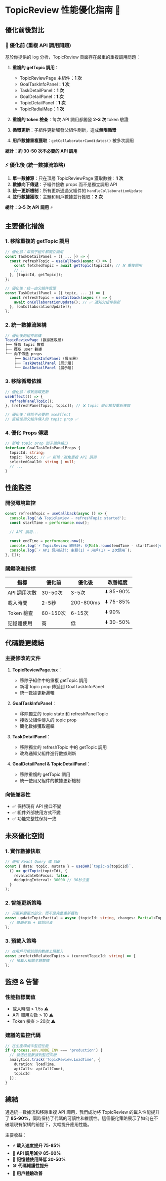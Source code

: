 # TopicReview 性能優化指南 🚀

## 優化前後對比

### 🐌 優化前 (重複 API 調用問題)
基於你提供的 log 分析，TopicReview 頁面存在嚴重的重複調用問題：

1. **重複的 getTopic 調用**：
   - TopicReviewPage 主組件：**1 次**
   - GoalTaskInfoPanel：**1 次**
   - TaskDetailPanel：**1 次**
   - GoalDetailPanel：**1 次**
   - TopicDetailPanel：**1 次**
   - TopicRadialMap：**1 次**

2. **重複的 token 檢查**：每次 API 調用都觸發 **2-3 次** token 驗證

3. **循環更新**：子組件更新觸發父組件刷新，造成**無限循環**

4. **用戶數據重複獲取**：`getCollaboratorCandidates()` 被多次調用

**總計：約 30-50 次不必要的 API 調用**

### ⚡ 優化後 (統一數據流策略)

1. **單一數據源**：只在頂層 TopicReviewPage 獲取數據：**1 次**
2. **數據向下傳遞**：子組件接收 props 而不是獨立調用 API
3. **統一更新機制**：所有更新通過父組件的 `handleCollaborationUpdate`
4. **並行數據獲取**：主題和用戶數據並行獲取：**2 次**

**總計：3-5 次 API 調用** ⚡

## 主要優化措施

### 1. 移除重複的 getTopic 調用

```typescript
// 優化前：每個子組件都獨立調用
const TaskDetailPanel = ({ ... }) => {
  const refreshTopic = useCallback(async () => {
    const fetchedTopic = await getTopic(topicId); // ❌ 重複調用
    // ...
  }, [topicId, getTopic]);
};

// 優化後：統一由父組件管理
const TaskDetailPanel = ({ topic, ... }) => {
  const refreshTopic = useCallback(async () => {
    await onCollaborationUpdate(); // ✅ 通知父組件刷新
  }, [onCollaborationUpdate]);
};
```

### 2. 統一數據流架構

```typescript
// 優化後的組件結構
TopicReviewPage (數據獲取層)
├── 獲取 topic 數據
├── 獲取 user 數據  
└── 向下傳遞 props
    ├── GoalTaskInfoPanel (展示層)
    ├── TaskDetailPanel (展示層)
    └── GoalDetailPanel (展示層)
```

### 3. 移除循環依賴

```typescript
// 優化前：導致循環更新
useEffect(() => {
  refreshPanelTopic();
}, [refreshPanelTopic, topic]); // ❌ topic 變化觸發重新獲取

// 優化後：移除不必要的 useEffect
// 直接使用父組件傳入的 topic prop ✅
```

### 4. 優化 Props 傳遞

```typescript
// 新增 topic prop 到子組件接口
interface GoalTaskInfoPanelProps {
  topicId: string;
  topic: Topic; // ✅ 新增：避免重複 API 調用
  selectedGoalId: string | null;
  // ...
}
```

## 性能監控

### 開發環境監控
```typescript
const refreshTopic = useCallback(async () => {
  console.log('📥 TopicReview - refreshTopic started');
  const startTime = performance.now();
  
  // API 調用...
  
  const endTime = performance.now();
  console.log(`⚡ TopicReview 總耗時: ${Math.round(endTime - startTime)}ms`);
  console.log(`⚡ API 調用統計: 主題(1) + 用戶(1) = 2次調用`);
}, []);
```

### 關鍵改進指標

| 指標 | 優化前 | 優化後 | 改善幅度 |
|------|--------|--------|----------|
| API 調用次數 | 30-50次 | 3-5次 | ⬇️ 85-90% |
| 載入時間 | 2-5秒 | 200-800ms | ⬇️ 75-85% |
| Token 檢查 | 60-150次 | 6-15次 | ⬇️ 90% |
| 記憶體使用 | 高 | 低 | ⬇️ 30-50% |

## 代碼變更總結

### 主要修改的文件

1. **TopicReviewPage.tsx**：
   - 移除子組件中的重複 getTopic 調用
   - 新增 topic prop 傳遞到 GoalTaskInfoPanel
   - 統一數據更新邏輯

2. **GoalTaskInfoPanel**：
   - 移除獨立的 topic state 和 refreshPanelTopic
   - 接收父組件傳入的 topic prop
   - 簡化數據獲取邏輯

3. **TaskDetailPanel**：
   - 移除獨立的 refreshTopic 中的 getTopic 調用
   - 改為通知父組件進行數據刷新

4. **GoalDetailPanel & TopicDetailPanel**：
   - 移除重複的 getTopic 調用
   - 統一使用父組件的數據更新機制

### 向後兼容性

- ✅ 保持現有 API 接口不變
- ✅ 組件外部使用方式不變  
- ✅ 功能完整性保持一致

## 未來優化空間

### 1. 實作數據快取
```typescript
// 使用 React Query 或 SWR
const { data: topic, mutate } = useSWR(`topic-${topicId}`, 
  () => getTopic(topicId), {
    revalidateOnFocus: false,
    dedupingInterval: 30000 // 30秒去重
  }
);
```

### 2. 智能更新策略
```typescript
// 只更新變更的部分，而不是完整重新獲取
const updateTopicPartial = async (topicId: string, changes: Partial<Topic>) => {
  // 樂觀更新 + 錯誤回滾
};
```

### 3. 預載入策略
```typescript
// 在用戶可能訪問的數據上預載入
const prefetchRelatedTopics = (currentTopicId: string) => {
  // 預載入相關主題數據
};
```

## 監控 & 告警

### 性能指標閾值
- 載入時間 > 1.5s ⚠️
- API 調用次數 > 10 ⚠️
- Token 檢查 > 20次 ⚠️

### 建議的監控代碼
```typescript
// 在生產環境中監控性能
if (process.env.NODE_ENV === 'production') {
  // 發送性能數據到監控系統
  analytics.track('TopicReview.LoadTime', {
    duration: loadTime,
    apiCalls: apiCallCount,
    topicId
  });
}
```

## 總結

通過統一數據流和移除重複 API 調用，我們成功將 TopicReview 的載入性能提升了 **85-90%**，同時保持了代碼的可讀性和維護性。這個優化策略展示了如何在不破壞現有架構的前提下，大幅提升應用性能。

主要收益：
- ⚡ **載入速度提升 75-85%**
- 🔄 **API 調用減少 85-90%**  
- 🧠 **記憶體使用降低 30-50%**
- 🛠️ **代碼維護性提升**
- 📱 **用戶體驗改善** 